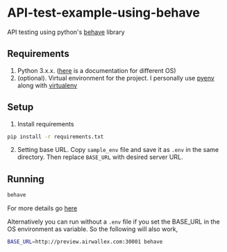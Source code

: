 # API-test-example-using-behave
API testing using python's [behave](https://github.com/behave/behave) library

## Requirements
1. Python 3.x.x. ([here](https://realpython.com/installing-python/#step-2-run-the-installer) is a documentation for different OS)
3. (optional). Virtual environment for the project. I personally use [pyenv](https://github.com/pyenv) along with [virtualenv](https://github.com/pyenv/pyenv-virtualenv)

## Setup
1. Install requirements
```bash
pip install -r requirements.txt
```
2. Setting base URL.
 Copy `sample_env` file and save it as `.env` in the same directory. Then replace `BASE_URL` with desired server URL.

## Running
```bash
behave
```
For more details go [here](https://github.com/behave/behave)

Alternatively you can run without a `.env` file if you set the BASE_URL in the OS environment as variable. So the following will also work,
```bash
BASE_URL=http://preview.airwallex.com:30001 behave
```
